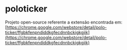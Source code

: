 # poloticker


Projeto open-source referente a extensão encontrada em: [https://chrome.google.com/webstore/detail/polo-ticker/ffgbkfenpndiddkgfecdnnbckigkgjik](https://chrome.google.com/webstore/detail/polo-ticker/ffgbkfenpndiddkgfecdnnbckigkgjik)
